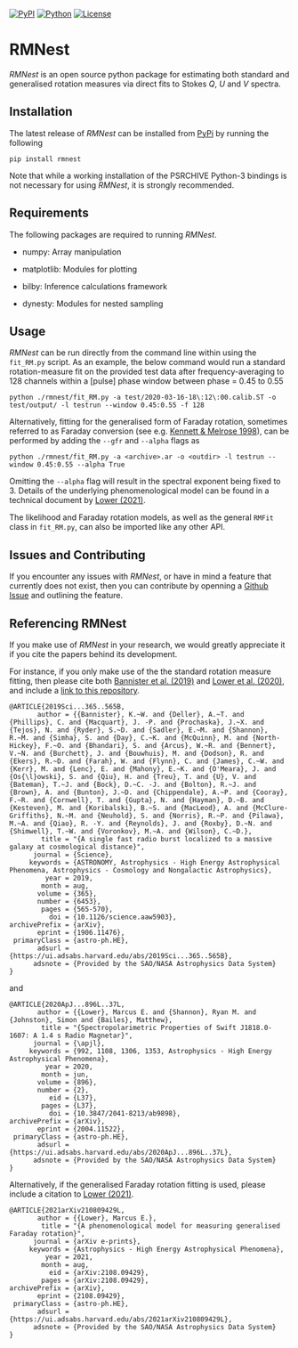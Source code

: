 [![PyPI](https://img.shields.io/pypi/v/rmnest.svg?label=PyPI)](https://pypi.python.org/pypi/rmnest)
[![Python](https://img.shields.io/pypi/pyversions/rmnest.svg?label=Python)](https://pypi.python.org/pypi/rmnest)
[![License](https://img.shields.io/pypi/l/rmnest.svg?colorB=purple&label=License)](https://github.com/abatten/rmnest/raw/master/LICENSE) 

# RMNest

*RMNest* is an open source python package for estimating both standard and generalised 
rotation measures via direct fits to Stokes *Q*, *U* and *V* spectra.

Installation
------------
The latest release of *RMNest* can be installed from [PyPi](https://pypi.python.org/pypi/rmnest) by running 
the following

```
pip install rmnest
```

Note that while a working installation of the PSRCHIVE Python-3 bindings is
not necessary for using *RMNest*, it is strongly recommended.

Requirements
------------
The following packages are required to running *RMNest*.

 - numpy: Array manipulation

 - matplotlib: Modules for plotting

 - bilby: Inference calculations framework
 
 - dynesty: Modules for nested sampling
 
 
Usage
-----
*RMNest* can be run directly from the command line within using the `fit_RM.py` script. 
As an example, the below command would run a standard rotation-measure fit on the provided test data after frequency-averaging to 128 channels 
within a [pulse] phase window between phase = 0.45 to 0.55

```
python ./rmnest/fit_RM.py -a test/2020-03-16-18\:12\:00.calib.ST -o test/output/ -l testrun --window 0.45:0.55 -f 128
```

Alternatively, fitting for the generalised form of Faraday rotation, sometimes referred to as Faraday conversion 
(see e.g. [Kennett & Melrose 1998](https://ui.adsabs.harvard.edu/abs/1998PASA...15..211K/abstract)), can be performed 
by adding the ``--gfr`` and ``--alpha`` flags as

```
python ./rmnest/fit_RM.py -a <archive>.ar -o <outdir> -l testrun --window 0.45:0.55 --alpha True
```

Omitting the `--alpha` flag will result in the spectral exponent being fixed to 3. Details of the underlying phenomenological model can be found in a technical document by [Lower (2021)](https://ui.adsabs.harvard.edu/abs/2021arXiv210809429L).

The likelihood and Faraday rotation models, as well as the general `RMFit` class in `fit_RM.py`, can also be imported like any other API.

Issues and Contributing
-----------------------
If you encounter any issues with *RMNest*, or have in mind a feature that 
currently does not exist, then you can contribute by openning a 
[Github Issue](https://github.com/mlower/rmnest/issues) and outlining the feature. 

Referencing RMNest
------------------
If you make use of *RMNest* in your research, we would greatly appreciate it if you 
cite the papers behind its development.

For instance, if you only make use of the the standard rotation measure fitting, then
please cite both [Bannister et al. (2019)](https://ui.adsabs.harvard.edu/abs/2019Sci...365..565B) 
and [Lower et al. (2020)](https://ui.adsabs.harvard.edu/abs/2020ApJ...896L..37L), and include
a [link to this repository](https://github.com/mlower/rmnest).

```
@ARTICLE{2019Sci...365..565B,
       author = {{Bannister}, K.~W. and {Deller}, A.~T. and {Phillips}, C. and {Macquart}, J. -P. and {Prochaska}, J.~X. and {Tejos}, N. and {Ryder}, S.~D. and {Sadler}, E.~M. and {Shannon}, R.~M. and {Simha}, S. and {Day}, C.~K. and {McQuinn}, M. and {North-Hickey}, F.~O. and {Bhandari}, S. and {Arcus}, W.~R. and {Bennert}, V.~N. and {Burchett}, J. and {Bouwhuis}, M. and {Dodson}, R. and {Ekers}, R.~D. and {Farah}, W. and {Flynn}, C. and {James}, C.~W. and {Kerr}, M. and {Lenc}, E. and {Mahony}, E.~K. and {O'Meara}, J. and {Os{\l}owski}, S. and {Qiu}, H. and {Treu}, T. and {U}, V. and {Bateman}, T.~J. and {Bock}, D.~C. -J. and {Bolton}, R.~J. and {Brown}, A. and {Bunton}, J.~D. and {Chippendale}, A.~P. and {Cooray}, F.~R. and {Cornwell}, T. and {Gupta}, N. and {Hayman}, D.~B. and {Kesteven}, M. and {Koribalski}, B.~S. and {MacLeod}, A. and {McClure-Griffiths}, N.~M. and {Neuhold}, S. and {Norris}, R.~P. and {Pilawa}, M.~A. and {Qiao}, R. -Y. and {Reynolds}, J. and {Roxby}, D.~N. and {Shimwell}, T.~W. and {Voronkov}, M.~A. and {Wilson}, C.~D.},
        title = "{A single fast radio burst localized to a massive galaxy at cosmological distance}",
      journal = {Science},
     keywords = {ASTRONOMY, Astrophysics - High Energy Astrophysical Phenomena, Astrophysics - Cosmology and Nongalactic Astrophysics},
         year = 2019,
        month = aug,
       volume = {365},
       number = {6453},
        pages = {565-570},
          doi = {10.1126/science.aaw5903},
archivePrefix = {arXiv},
       eprint = {1906.11476},
 primaryClass = {astro-ph.HE},
       adsurl = {https://ui.adsabs.harvard.edu/abs/2019Sci...365..565B},
      adsnote = {Provided by the SAO/NASA Astrophysics Data System}
}
```

and

```
@ARTICLE{2020ApJ...896L..37L,
       author = {{Lower}, Marcus E. and {Shannon}, Ryan M. and {Johnston}, Simon and {Bailes}, Matthew},
        title = "{Spectropolarimetric Properties of Swift J1818.0-1607: A 1.4 s Radio Magnetar}",
      journal = {\apjl},
     keywords = {992, 1108, 1306, 1353, Astrophysics - High Energy Astrophysical Phenomena},
         year = 2020,
        month = jun,
       volume = {896},
       number = {2},
          eid = {L37},
        pages = {L37},
          doi = {10.3847/2041-8213/ab9898},
archivePrefix = {arXiv},
       eprint = {2004.11522},
 primaryClass = {astro-ph.HE},
       adsurl = {https://ui.adsabs.harvard.edu/abs/2020ApJ...896L..37L},
      adsnote = {Provided by the SAO/NASA Astrophysics Data System}
}
```


Alternatively, if the generalised Faraday rotation fitting is used, please include 
a citation to [Lower (2021)](https://ui.adsabs.harvard.edu/abs/2021arXiv210809429L).

```
@ARTICLE{2021arXiv210809429L,
       author = {{Lower}, Marcus E.},
        title = "{A phenomenological model for measuring generalised Faraday rotation}",
      journal = {arXiv e-prints},
     keywords = {Astrophysics - High Energy Astrophysical Phenomena},
         year = 2021,
        month = aug,
          eid = {arXiv:2108.09429},
        pages = {arXiv:2108.09429},
archivePrefix = {arXiv},
       eprint = {2108.09429},
 primaryClass = {astro-ph.HE},
       adsurl = {https://ui.adsabs.harvard.edu/abs/2021arXiv210809429L},
      adsnote = {Provided by the SAO/NASA Astrophysics Data System}
}
```
